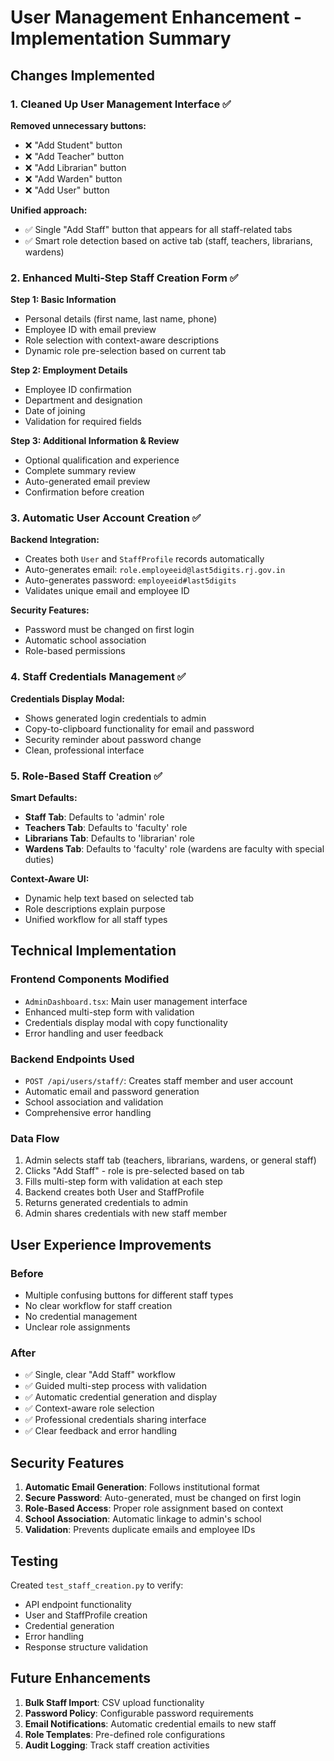 # User Management Enhancement - Implementation Summary

## Changes Implemented

### 1. Cleaned Up User Management Interface ✅

**Removed unnecessary buttons:**
- ❌ "Add Student" button
- ❌ "Add Teacher" button  
- ❌ "Add Librarian" button
- ❌ "Add Warden" button
- ❌ "Add User" button

**Unified approach:**
- ✅ Single "Add Staff" button that appears for all staff-related tabs
- ✅ Smart role detection based on active tab (staff, teachers, librarians, wardens)

### 2. Enhanced Multi-Step Staff Creation Form ✅

**Step 1: Basic Information**
- Personal details (first name, last name, phone)
- Employee ID with email preview
- Role selection with context-aware descriptions
- Dynamic role pre-selection based on current tab

**Step 2: Employment Details**
- Employee ID confirmation
- Department and designation
- Date of joining
- Validation for required fields

**Step 3: Additional Information & Review**
- Optional qualification and experience
- Complete summary review
- Auto-generated email preview
- Confirmation before creation

### 3. Automatic User Account Creation ✅

**Backend Integration:**
- Creates both `User` and `StaffProfile` records automatically
- Auto-generates email: `role.employeeid@last5digits.rj.gov.in`
- Auto-generates password: `employeeid#last5digits`
- Validates unique email and employee ID

**Security Features:**
- Password must be changed on first login
- Automatic school association
- Role-based permissions

### 4. Staff Credentials Management ✅

**Credentials Display Modal:**
- Shows generated login credentials to admin
- Copy-to-clipboard functionality for email and password
- Security reminder about password change
- Clean, professional interface

### 5. Role-Based Staff Creation ✅

**Smart Defaults:**
- **Staff Tab**: Defaults to 'admin' role
- **Teachers Tab**: Defaults to 'faculty' role  
- **Librarians Tab**: Defaults to 'librarian' role
- **Wardens Tab**: Defaults to 'faculty' role (wardens are faculty with special duties)

**Context-Aware UI:**
- Dynamic help text based on selected tab
- Role descriptions explain purpose
- Unified workflow for all staff types

## Technical Implementation

### Frontend Components Modified
- `AdminDashboard.tsx`: Main user management interface
- Enhanced multi-step form with validation
- Credentials display modal with copy functionality
- Error handling and user feedback

### Backend Endpoints Used
- `POST /api/users/staff/`: Creates staff member and user account
- Automatic email and password generation
- School association and validation
- Comprehensive error handling

### Data Flow
1. Admin selects staff tab (teachers, librarians, wardens, or general staff)
2. Clicks "Add Staff" - role is pre-selected based on tab
3. Fills multi-step form with validation at each step
4. Backend creates both User and StaffProfile
5. Returns generated credentials to admin
6. Admin shares credentials with new staff member

## User Experience Improvements

### Before
- Multiple confusing buttons for different staff types
- No clear workflow for staff creation
- No credential management
- Unclear role assignments

### After  
- ✅ Single, clear "Add Staff" workflow
- ✅ Guided multi-step process with validation
- ✅ Automatic credential generation and display
- ✅ Context-aware role selection
- ✅ Professional credentials sharing interface
- ✅ Clear feedback and error handling

## Security Features

1. **Automatic Email Generation**: Follows institutional format
2. **Secure Password**: Auto-generated, must be changed on first login
3. **Role-Based Access**: Proper role assignment based on context
4. **School Association**: Automatic linkage to admin's school
5. **Validation**: Prevents duplicate emails and employee IDs

## Testing

Created `test_staff_creation.py` to verify:
- API endpoint functionality
- User and StaffProfile creation
- Credential generation
- Error handling
- Response structure validation

## Future Enhancements

1. **Bulk Staff Import**: CSV upload functionality
2. **Password Policy**: Configurable password requirements  
3. **Email Notifications**: Automatic credential emails to new staff
4. **Role Templates**: Pre-defined role configurations
5. **Audit Logging**: Track staff creation activities